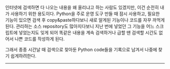 인터넷에 검색하면 다 나오는 내용을 왜 올리냐고 하는 사람도 있겠지만, 이건 순전히 내가 사용하기 위한 용도이다. Python을 주로 운영 도구 만들 때 잠시 사용하고, 필요한 기능이 있으면 검색 후 copy&paste하다보니 새로 알게된 기능이나 코드를 자꾸 까먹게 된다. 관리하는 소스 repository도 많아지다보니 지난 번에 넣었던 그 기능을 어느 스크립트에 넣었는지도 잊게 되어 똑같은 내용을 계속 검색하거나 급할 땐 검색할 시간도 없어서 나쁜 코드를 작성하게 된다.

그래서 종종 시간날 때 검색으로 찾아둔 Python code들을 기록으로 남겨서 나중에 찾기 쉽게하려한다.

------------

